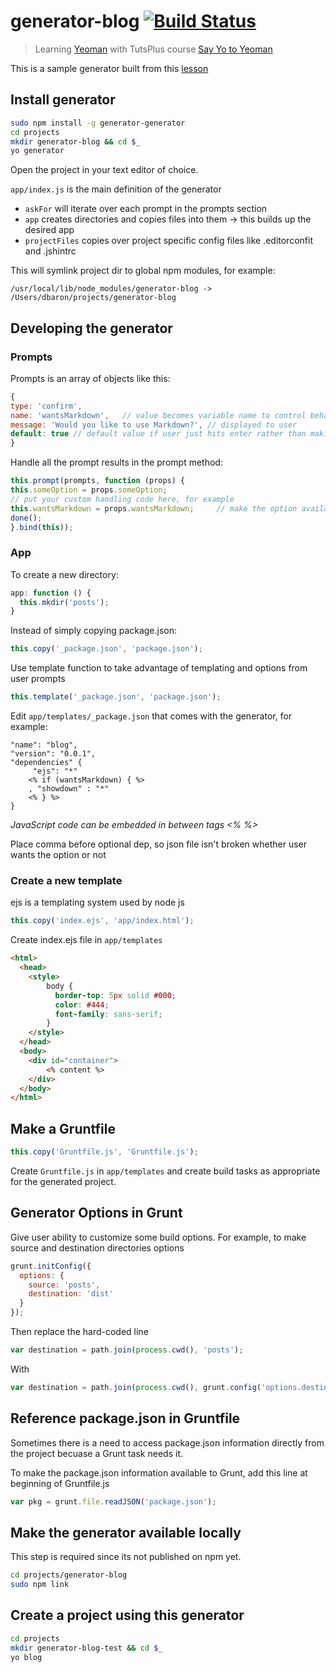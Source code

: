 # generator-blog [![Build Status](https://secure.travis-ci.org/danielabar/generator-blog.png?branch=master)](https://travis-ci.org/danielabar/generator-blog)

> Learning [Yeoman](http://yeoman.io) with TutsPlus course [Say Yo to Yeoman](https://courses.tutsplus.com/courses/say-yo-to-yeoman)

This is a sample generator built from this [lesson](https://courses.tutsplus.com/courses/say-yo-to-yeoman/lessons/generators)

## Install generator

  ```bash
  sudo npm install -g generator-generator
  cd projects
  mkdir generator-blog && cd $_
  yo generator
  ```

Open the project in your text editor of choice.

`app/index.js` is the main definition of the generator

* `askFor` will iterate over each prompt in the prompts section
* `app` creates directories and copies files into them -> this builds up the desired app
* `projectFiles` copies over project specific config files like .editorconfit and .jshintrc


This will symlink project dir to global npm modules, for example:

  ```
  /usr/local/lib/node_modules/generator-blog -> /Users/dbaron/projects/generator-blog
  ```

## Developing the generator

### Prompts

Prompts is an array of objects like this:

  ```javascript
  {
  type: 'confirm',
  name: 'wantsMarkdown',   // value becomes variable name to control behaviour
  message: 'Would you like to use Markdown?', // displayed to user
  default: true // default value if user just hits enter rather than making explicit selection
  }
  ```

Handle all the prompt results in the prompt method:

  ```javascript
  this.prompt(prompts, function (props) {
  this.someOption = props.someOption;
  // put your custom handling code here, for example
  this.wantsMarkdown = props.wantsMarkdown;     // make the option available to scope of ENTIRE generator
  done();
  }.bind(this));
  ```

### App

To create a new directory:

  ```javascript
  app: function () {
    this.mkdir('posts');
  }
  ```

Instead of simply copying package.json:

  ```javascript
  this.copy('_package.json', 'package.json');
  ```

Use template function to take advantage of templating and options from user prompts

  ```javascript
  this.template('_package.json', 'package.json');
  ```

Edit `app/templates/_package.json` that comes with the generator, for example:

  ```
  "name": "blog",
  "version": "0.0.1",
  "dependencies" {
       "ejs": "*"
      <% if (wantsMarkdown) { %>
      , "showdown" : "*"
      <% } %>
  }
  ```

_JavaScript code can be embedded in between tags <% %>_

Place comma before optional dep, so json file isn't broken whether user wants the option or not

### Create a new template
ejs is a templating system used by node js

  ```javascript
  this.copy('index.ejs', 'app/index.html');
  ```

Create index.ejs file in `app/templates`

  ```html
  <html>
    <head>
      <style>
          body {
            border-top: 5px solid #000;
            color: #444;
            font-family: sans-serif;
          }
      </style>
    </head>
    <body>
      <div id="container">
          <% content %>
      </div>
    </body>
  </html>
  ```

## Make a Gruntfile

  ```javascript
  this.copy('Gruntfile.js', 'Gruntfile.js');
  ```

Create `Gruntfile.js` in `app/templates` and create build tasks as appropriate for the generated project.

## Generator Options in Grunt

Give user ability to customize some build options.
For example, to make source and destination directories options

  ```javascript
  grunt.initConfig({
    options: {
      source: 'posts',
      destination: 'dist'
    }
  });
  ```
Then replace the hard-coded line

  ```javascript
  var destination = path.join(process.cwd(), 'posts');
  ```

With

  ```javascript
  var destination = path.join(process.cwd(), grunt.config('options.destination'));
  ```

## Reference package.json in Gruntfile

Sometimes there is a need to access package.json information directly from the project becuase a Grunt task needs it.

To make the package.json information available to Grunt, add this line at beginning of Gruntfile.js

  ```javascript
  var pkg = grunt.file.readJSON('package.json');
  ```

## Make the generator available locally

This step is required since its not published on npm yet.

  ```bash
  cd projects/generator-blog
  sudo npm link
  ```

## Create a project using this generator

  ```bash
  cd projects
  mkdir generator-blog-test && cd $_
  yo blog
  ```